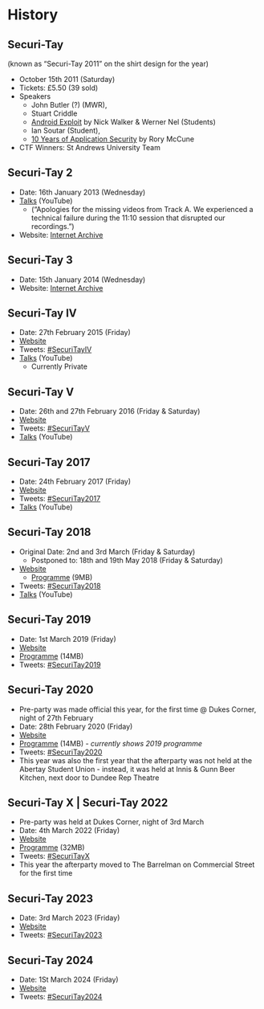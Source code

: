 # History

## Securi-Tay

(known as “Securi-Tay 2011” on the shirt design for the year)

* October 15th 2011 (Saturday)
* Tickets: £5.50 (39 sold)
* Speakers
  * John Butler (?) (MWR),
  * Stuart Criddle
  * [Android Exploit](https://www.youtube.com/watch?v=bPjkYpvh3VE) by Nick Walker & Werner Nel (Students)
  * Ian Soutar (Student),
  * [10 Years of Application Security](https://www.youtube.com/watch?v=LKAycjrfxM0) by Rory McCune
* CTF Winners: St Andrews University Team

## Securi-Tay 2

* Date: 16th January 2013 (Wednesday)
* [Talks](https://www.youtube.com/playlist?list=PL2Nv8J\_\_40K29OGsyNURKOxmsI6JYuy9b) (YouTube)
  * (“Apologies for the missing videos from Track A. We experienced a technical failure during the 11:10 session that disrupted our recordings.”)
* Website: [Internet Archive](https://web.archive.org/web/20121121201749/https://securi-tay.co.uk)

## Securi-Tay 3

* Date: 15th January 2014 (Wednesday)
* Website: [Internet Archive](https://web.archive.org/web/20131215005359/http://securi-tay.co.uk/)

## Securi-Tay IV

* Date: 27th February 2015 (Friday)
* [Website](https://2015.securi-tay.co.uk/)
* Tweets: [#SecuriTayIV](https://twitter.com/search?q=%23SecuriTayIV)
* [Talks](https://www.youtube.com/playlist?list=PLqjUlpQ6EnBywH5y9Ap92-usJdVlfPAFg) (YouTube)
  * Currently Private

## Securi-Tay V

* Date: 26th and 27th February 2016 (Friday & Saturday)
* [Website](https://2016.securi-tay.co.uk/)
* Tweets: [#SecuriTayV](https://twitter.com/search?q=%23SecuriTayV)
* [Talks](https://www.youtube.com/playlist?list=PLqjUlpQ6EnByIZpuG-P9kgpDa2ao\_YJwn) (YouTube)

## Securi-Tay 2017

* Date: 24th February 2017 (Friday)
* [Website](https://2017.securi-tay.co.uk/)
* Tweets: [#SecuriTay2017](https://twitter.com/search?q=%23SecuriTay2017)
* [Talks](https://www.youtube.com/playlist?list=PLqjUlpQ6EnByc0mpipwGU0dyPRdC1dC-k) (YouTube)

## Securi-Tay 2018

* Original Date: 2nd and 3rd March (Friday & Saturday)
  * Postponed to: 18th and 19th May 2018 (Friday & Saturday)
* [Website](https://2018.securi-tay.co.uk/)
  * [Programme](https://2018.securi-tay.co.uk/assets/programme.pdf) (9MB)
* Tweets: [#SecuriTay2018](https://twitter.com/search?q=%23SecuriTay2018)
* [Talks](https://www.youtube.com/playlist?list=PLqjUlpQ6EnBymGb\_-\_12kcEzqSlx6o3TZ) (YouTube)

## Securi-Tay 2019

* Date: 1st March 2019 (Friday)
* [Website](https://2019.securi-tay.co.uk/)
* [Programme](https://2019.securi-tay.co.uk/assets/programme.pdf) (14MB)
* Tweets: [#SecuriTay2019](https://twitter.com/search?f=tweets\&q=%23SecuriTay2019)

## Securi-Tay 2020

* Pre-party was made official this year, for the first time @ Dukes Corner, night of 27th February
* Date: 28th February 2020 (Friday)
* [Website](https://2020.securi-tay.co.uk/)
* [Programme](https://2020.securi-tay.co.uk/assets/programme.pdf) (14MB) _- currently shows 2019 programme_
* Tweets: [#SecuriTay2020](https://twitter.com/search?f=tweets\&q=%23SecuriTay2020)
* This year was also the first year that the afterparty was not held at the Abertay Student Union - instead, it was held at Innis & Gunn Beer Kitchen, next door to Dundee Rep Theatre

## Securi-Tay X | Securi-Tay 2022

* Pre-party was held at Dukes Corner, night of 3rd March
* Date: 4th March 2022 (Friday)
* [Website](https://2022.securi-tay.co.uk)
* [Programme](https://cdn.hacksoc.co.uk/docs/securi-tay/2022/Securi-TayXProgramme.pdf) (32MB)
* Tweets: [#SecuriTayX](https://twitter.com/search?f=tweets\&q=%23SecuriTayX)
* This year the afterparty moved to The Barrelman on Commercial Street for the first time

## Securi-Tay 2023

* Date: 3rd March 2023 (Friday)
* [Website](https://2023.securi-tay.co.uk)
* Tweets: [#SecuriTay2023](https://twitter.com/search?f=tweets\&q=%23SecuriTay2023)

## Securi-Tay 2024

* Date: 1St March 2024 (Friday)
* [Website](https://2024.securi-tay.co.uk/)
* Tweets: [#SecuriTay2024](https://twitter.com/search?f=tweets\&q=%23SecuriTay2024)